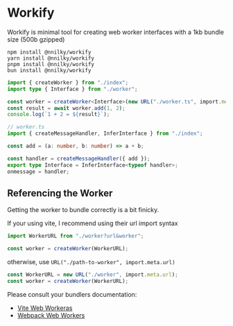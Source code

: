 # Workify

Workify is minimal tool for creating web worker interfaces with a 1kb bundle size (500b gzipped)

```
npm install @nnilky/workify
yarn install @nnilky/workify
pnpm install @nnilky/workify
bun install @nnilky/workify
```

```ts
import { createWorker } from "./index";
import type { Interface } from "./worker";

const worker = createWorker<Interface>(new URL("./worker.ts", import.meta.url));
const result = await worker.add(1, 2);
console.log(`1 + 2 = ${result}`);
```

```ts
// worker.ts
import { createMessageHandler, InferInterface } from "./index";

const add = (a: number, b: number) => a + b;

const handler = createMessageHandler({ add });
export type Interface = InferInterface<typeof handler>;
onmessage = handler;
```

## Referencing the Worker

Getting the worker to bundle correctly is a bit finicky.

If your using vite, I recommend using their url import syntax

```ts
import WorkerURL from "./worker?url&worker";

const worker = createWorker(WorkerURL);
```

otherwise, use `URL("./path-to-worker", import.meta.url)`

```ts
const WorkerURL = new URL("./worker", import.meta.url);
const worker = createWorker(WorkerURL);
```

Please consult your bundlers documentation:

-   [Vite Web Workeras](https://vite.dev/guide/features.html#web-workers)
-   [Webpack Web Workers](https://webpack.js.org/guides/web-workers/)
